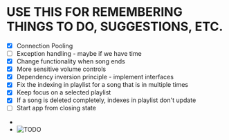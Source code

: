 # USE THIS FOR REMEMBERING THINGS TO DO, SUGGESTIONS, ETC.

- [X] Connection Pooling
- [ ] Exception handling - maybe if we have time
- [X] Change functionality when song ends
- [X] More sensitive volume controls
- [X] Dependency inversion principle - implement interfaces
- [x] Fix the indexing in playlist for a song that is in multiple times
- [x] Keep focus on a selected playlist
- [X] If a song is deleted completely, indexes in playlist don't update
- [ ] Start app from closing state
-
- ![TODO](https://preview.redd.it/mnr1owzlxt4a1.jpg?width=960&crop=smart&auto=webp&s=0dc59fabb8790a74cf3939e6f803bca1c56be64e)